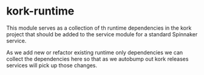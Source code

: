 # kork-runtime

This module serves as a collection of th runtime dependencies in the kork
project that should be added to the service module for a standard Spinnaker
service.

As we add new or refactor existing runtime only dependencies we can collect
the dependencies here so that as we autobump out kork releases services will
pick up those changes.

